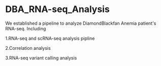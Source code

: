 # DBA_RNA-seq_Analysis
We established a pipeline to analyze DiamondBlackfan Anemia patient's RNA-seq. Including 

1.RNA-seq and scRNA-seq analysis pipline

2.Correlation analysis

3.RNA-seq variant calling analysis

